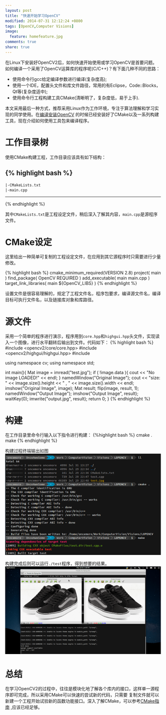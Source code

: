 ```yaml
---
layout: post
title: "快速开始学习OpenCV"
modified: 2014-07-31 12:12:24 +0800
tags: [OpenCV,Computer Visions]
image:
  feature: homefeature.jpg
comments: true
share: true
---
```


在Linux下安装好OpenCV2后，如何快速开始使用或学习OpenCV是首要问题。如何编译一个采用了OpenCV运算库的程序呢(C/C++)？有下面几种不同的思路：

* 使用命令行gcc给定编译参数进行编译(复杂度高);
* 使用一个IDE，配置头文件和库文件路径，常用的有Eclipse，Code::Blocks，Qt等(复杂度适中);
* 使用命令行工程构建工具CMake(清晰明了，复杂度低，易于上手).

本文采用最后一种方式，推荐采用Linux作为工作环境，专注于算法理解和学习实现的同学使用。在[编译安装OpenCV](http://oncemore2020.github.io/blog/opencv2install/)
的时候已经安装好了CMake以及一系列构建工具，现在介绍如何使用工具包来编译程序。

# 工作目录树
使用CMake构建工程，工作目录应该具有如下结构：

{% highlight bash %}
--------------------
    |-CMakeLists.txt
    |-main.cpp
--------------------
{% endhighlight %}

其中`CMakeLists.txt`是工程设定文件，稍后深入了解其内容，`main.cpp`是源程序文件。

# CMake设定
这里给出一种简单可复制的工程设定文件，在应用到其它源程序时只需要进行少量修改。

{% highlight bash %}
cmake_minimum_required(VERSION 2.8)
project( main )
find_package( OpenCV REQUIRED )
add_executable( main main.cpp )
target_link_libraries( main ${OpenCV_LIBS} )
{% endhighlight %}

设置文件是很容易理解的，规定了工程文件名，程序包要求，编译源文件名，编译目标可执行文件名，以及链接库对象和库路径。

# 源文件
采用一个简单的程序进行演示，程序用到`core.hpp`和`highgui.hpp`头文件，实现读入一个图像，进行水平翻转后输出到文件。代码如下：
{% highlight bash %}
#include <opencv2/core/core.hpp>
#include <opencv2/highgui/highgui.hpp>
#include <iostream>

using namespace cv;
using namespace std;

int main(){
    Mat image = imread("test.jpg");
    if ( !image.data ){
        cout << "No image LOADED!" << endl;
    }
    namedWindow("Original Image");
    cout << "size: " << image.size().height << " , "
        << image.size().width << endl;
    imshow("Original Image", image);
    Mat result;
    flip(image, result, 1);     
    namedWindow("Output Image");
    imshow("Output Image", result);
    waitKey(0);
    imwrite("output.jpg", result);
    return 0;
}
{% endhighlight %}

# 构建
在工作目录里命令行输入以下指令进行构建：
{%highlight bash %}
cmake .
make
{% endhighlight %}

构建过程终端输出如图
![CLI codes](/images/opencv2linux/code.png)

构建完成后则可以运行`./test`程序，得到想要的结果。
![CLI codes](/images/opencv2linux/out.png)

# 总结
在学习OpenCV2的过程中，往往是模块化地了解各个库内的接口，这样单一源程序即可完成，所以采用CMake可以快速的尝试新的代码，只需要
复制文件就可以新建一个工程开始试验新的函数功能接口。深入了解CMake，可以参考[CMake指南](http://www.cmake.org/cmake/help/cmake_tutorial.html)
,应该已经足够。
